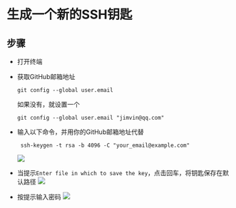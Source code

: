 # 生成一个新的SSH钥匙

## 步骤
- 打开终端
- 获取GitHub邮箱地址

   ```shell
   git config --global user.email
   ```

   如果没有，就设置一个
   
   ```shell
   git config --global user.email "jimvin@qq.com"
   ```
- 输入以下命令，并用你的GitHub邮箱地址代替
   ```shell
    ssh-keygen -t rsa -b 4096 -C "your_email@example.com"
   ```
   ![][GenerateSshKeyImage]
- 当提示`Enter file in which to save the key`，点击回车，将钥匙保存在默认路径
   ![][SaveSshKeyImage]
- 按提示输入密码
   ![][EnterSshKeyPassphrase]

[GenerateSshKeyImage]: https://raw.githubusercontent.com/blackstone86/learn-jenkins/master/assets/generate_ssh_key.png
[SaveSshKeyImage]: https://raw.githubusercontent.com/blackstone86/learn-jenkins/master/assets/save_ssh_key.png
[EnterSshKeyPassphrase]: https://raw.githubusercontent.com/blackstone86/learn-jenkins/master/assets/enter_ssh_key_pwd.png
  

